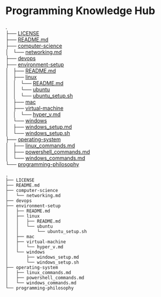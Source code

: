 # Programming Knowledge Hub

.  
├── [LICENSE](LICENSE)  
├── [README.md](README.md)  
├── [computer-science](computer-science)  
│   └── [networking.md](computer-science/networking.md)  
├── [devops](devops)  
├── [environment-setup](environment-setup)  
│   ├── [README.md](environment-setup/README.md)  
│   ├── [linux](environment-setup/linux)  
│   │   └── [README.md](environment-setup/linux/README.md)  
│   │   └── [ubuntu](environment-setup/linux/ubuntu)  
│   │       └── [ubuntu_setup.sh](environment-setup/linux/ubuntu_setup.sh)  
│   ├── [mac](environment-setup/mac)  
│   ├── [virtual-machine](environment-setup/virtual-machine)  
│   │   └── [hyper_v.md](environment-setup/virtual-machine/hyper_v.md)  
│   └── [windows](environment-setup/windows)  
│       ├── [windows_setup.md](environment-setup/windows/windows_setup.md)  
│       └── [windows_setup.sh](environment-setup/windows/windows_setup.sh)  
├── [operating-system](operating-system)  
│   ├── [linux_commands.md](operating-system/linux_commands.md)  
│   ├── [powershell_commands.md](operating-system/powershell_commands.md)  
│   └── [windows_commands.md](operating-system/windows_commands.md)  
└── [programming-philosophy](programming-philosophy)  


```
.
├── LICENSE
├── README.md
├── computer-science
│   └── networking.md
├── devops
├── environment-setup
│   ├── README.md
│   ├── linux
│   │   ├── README.md
│   │   └── ubuntu
│   │       └── ubuntu_setup.sh
│   ├── mac
│   ├── virtual-machine
│   │   └── hyper_v.md
│   └── windows
│       ├── windows_setup.md
│       └── windows_setup.sh
├── operating-system
│   ├── linux_commands.md
│   ├── powershell_commands.md
│   └── windows_commands.md
└── programming-philosophy

```